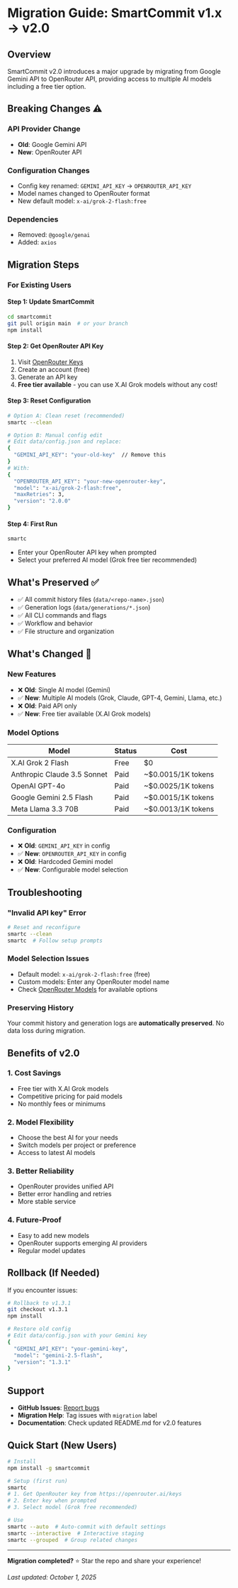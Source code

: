 # Migration Guide: SmartCommit v1.x → v2.0

## Overview

SmartCommit v2.0 introduces a major upgrade by migrating from Google Gemini API to OpenRouter API, providing access to multiple AI models including a free tier option.

## Breaking Changes ⚠️

### API Provider Change
- **Old**: Google Gemini API
- **New**: OpenRouter API

### Configuration Changes
- Config key renamed: `GEMINI_API_KEY` → `OPENROUTER_API_KEY`
- Model names changed to OpenRouter format
- New default model: `x-ai/grok-2-flash:free`

### Dependencies
- Removed: `@google/genai`
- Added: `axios`

## Migration Steps

### For Existing Users

#### Step 1: Update SmartCommit
```bash
cd smartcommit
git pull origin main  # or your branch
npm install
```

#### Step 2: Get OpenRouter API Key
1. Visit [OpenRouter Keys](https://openrouter.ai/keys)
2. Create an account (free)
3. Generate an API key
4. **Free tier available** - you can use X.AI Grok models without any cost!

#### Step 3: Reset Configuration
```bash
# Option A: Clean reset (recommended)
smartc --clean

# Option B: Manual config edit
# Edit data/config.json and replace:
{
  "GEMINI_API_KEY": "your-old-key"  // Remove this
}
# With:
{
  "OPENROUTER_API_KEY": "your-new-openrouter-key",
  "model": "x-ai/grok-2-flash:free",
  "maxRetries": 3,
  "version": "2.0.0"
}
```

#### Step 4: First Run
```bash
smartc
```
- Enter your OpenRouter API key when prompted
- Select your preferred AI model (Grok free tier recommended)

## What's Preserved ✅

- ✅ All commit history files (`data/<repo-name>.json`)
- ✅ Generation logs (`data/generations/*.json`)
- ✅ All CLI commands and flags
- ✅ Workflow and behavior
- ✅ File structure and organization

## What's Changed 🔄

### New Features
- ❌ **Old**: Single AI model (Gemini)
- ✅ **New**: Multiple AI models (Grok, Claude, GPT-4, Gemini, Llama, etc.)
- ❌ **Old**: Paid API only
- ✅ **New**: Free tier available (X.AI Grok models)

### Model Options
| Model | Status | Cost |
|-------|--------|------|
| X.AI Grok 2 Flash | Free | $0 |
| Anthropic Claude 3.5 Sonnet | Paid | ~$0.0015/1K tokens |
| OpenAI GPT-4o | Paid | ~$0.0025/1K tokens |
| Google Gemini 2.5 Flash | Paid | ~$0.0015/1K tokens |
| Meta Llama 3.3 70B | Paid | ~$0.0013/1K tokens |

### Configuration
- ❌ **Old**: `GEMINI_API_KEY` in config
- ✅ **New**: `OPENROUTER_API_KEY` in config
- ❌ **Old**: Hardcoded Gemini model
- ✅ **New**: Configurable model selection

## Troubleshooting

### "Invalid API key" Error
```bash
# Reset and reconfigure
smartc --clean
smartc  # Follow setup prompts
```

### Model Selection Issues
- Default model: `x-ai/grok-2-flash:free` (free)
- Custom models: Enter any OpenRouter model name
- Check [OpenRouter Models](https://openrouter.ai/models) for available options

### Preserving History
Your commit history and generation logs are **automatically preserved**. No data loss during migration.

## Benefits of v2.0

### 1. **Cost Savings**
- Free tier with X.AI Grok models
- Competitive pricing for paid models
- No monthly fees or minimums

### 2. **Model Flexibility**
- Choose the best AI for your needs
- Switch models per project or preference
- Access to latest AI models

### 3. **Better Reliability**
- OpenRouter provides unified API
- Better error handling and retries
- More stable service

### 4. **Future-Proof**
- Easy to add new models
- OpenRouter supports emerging AI providers
- Regular model updates

## Rollback (If Needed)

If you encounter issues:

```bash
# Rollback to v1.3.1
git checkout v1.3.1
npm install

# Restore old config
# Edit data/config.json with your Gemini key
{
  "GEMINI_API_KEY": "your-gemini-key",
  "model": "gemini-2.5-flash",
  "version": "1.3.1"
}
```

## Support

- **GitHub Issues**: [Report bugs](https://github.com/niellevince/smartcommit/issues)
- **Migration Help**: Tag issues with `migration` label
- **Documentation**: Check updated README.md for v2.0 features

## Quick Start (New Users)

```bash
# Install
npm install -g smartcommit

# Setup (first run)
smartc
# 1. Get OpenRouter key from https://openrouter.ai/keys
# 2. Enter key when prompted
# 3. Select model (Grok free recommended)

# Use
smartc --auto  # Auto-commit with default settings
smartc --interactive  # Interactive staging
smartc --grouped  # Group related changes
```

---

**Migration completed?** ⭐ Star the repo and share your experience!

*Last updated: October 1, 2025*